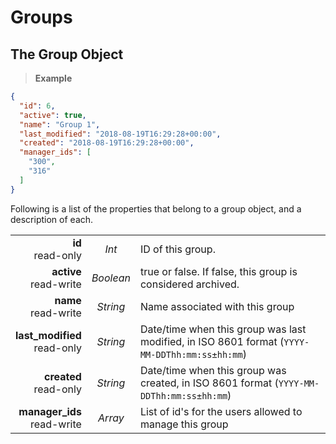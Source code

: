 # Groups

## The Group Object

 > **Example**

```json
{
  "id": 6,
  "active": true,
  "name": "Group 1",
  "last_modified": "2018-08-19T16:29:28+00:00",
  "created": "2018-08-19T16:29:28+00:00",
  "manager_ids": [
    "300",
    "316"
  ]
}
```

Following is a list of the properties that belong to a group object, and a description of each.

|                |             |             |
| -------------: | :---------: | ----------- |
| **id**<br/>read-only | _Int_ | ID of this group. |
| **active**<br/>read-write | _Boolean_ | true or false. If false, this group is considered archived. |
| **name**<br/>read-write | _String_ | Name associated with this group |
| **last_modified**<br/>read-only | _String_ | Date/time when this group was last modified, in ISO 8601 format (`YYYY-MM-DDThh:mm:ss±hh:mm`) |
| **created**<br/>read-only | _String_ | Date/time when this group was created, in ISO 8601 format (`YYYY-MM-DDThh:mm:ss±hh:mm`) |
| **manager_ids**<br/>read-write | _Array_ | List of id's for the users allowed to manage this group |

